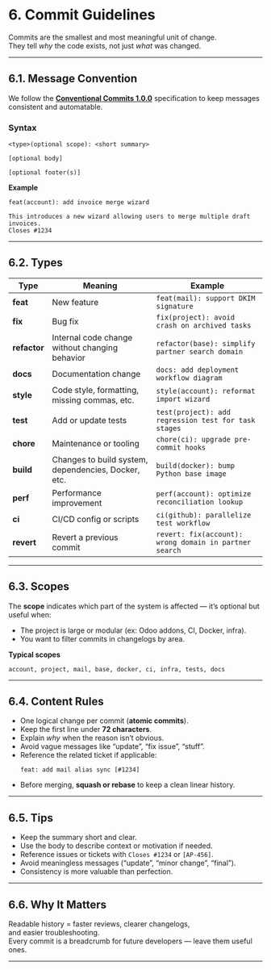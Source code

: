 # 6. Commit Guidelines

Commits are the smallest and most meaningful unit of change.  
They tell *why* the code exists, not just *what* was changed.

---

## 6.1. Message Convention

We follow the **[Conventional Commits 1.0.0](https://www.conventionalcommits.org/en/v1.0.0/)** specification to keep messages consistent and automatable.

### Syntax

```
<type>(optional scope): <short summary>

[optional body]

[optional footer(s)]
```

**Example**
```
feat(account): add invoice merge wizard

This introduces a new wizard allowing users to merge multiple draft invoices.
Closes #1234
```

---

## 6.2. Types

| Type | Meaning | Example |
|------|----------|----------|
| **feat** | New feature | `feat(mail): support DKIM signature` |
| **fix** | Bug fix | `fix(project): avoid crash on archived tasks` |
| **refactor** | Internal code change without changing behavior | `refactor(base): simplify partner search domain` |
| **docs** | Documentation change | `docs: add deployment workflow diagram` |
| **style** | Code style, formatting, missing commas, etc. | `style(account): reformat import wizard` |
| **test** | Add or update tests | `test(project): add regression test for task stages` |
| **chore** | Maintenance or tooling | `chore(ci): upgrade pre-commit hooks` |
| **build** | Changes to build system, dependencies, Docker, etc. | `build(docker): bump Python base image` |
| **perf** | Performance improvement | `perf(account): optimize reconciliation lookup` |
| **ci** | CI/CD config or scripts | `ci(github): parallelize test workflow` |
| **revert** | Revert a previous commit | `revert: fix(account): wrong domain in partner search` |

---

## 6.3. Scopes

The **scope** indicates which part of the system is affected — it’s optional but useful when:
- The project is large or modular (ex: Odoo addons, CI, Docker, infra).
- You want to filter commits in changelogs by area.

**Typical scopes**
```
account, project, mail, base, docker, ci, infra, tests, docs
```

---

## 6.4. Content Rules

- One logical change per commit (**atomic commits**).  
- Keep the first line under **72 characters**.  
- Explain *why* when the reason isn’t obvious.  
- Avoid vague messages like “update”, “fix issue”, “stuff”.  
- Reference the related ticket if applicable:  
  ```
  feat: add mail alias sync [#1234]
  ```
- Before merging, **squash or rebase** to keep a clean linear history.

---

## 6.5. Tips

- Keep the summary short and clear.  
- Use the body to describe context or motivation if needed.  
- Reference issues or tickets with `Closes #1234` or `[AP-456]`.  
- Avoid meaningless messages (“update”, “minor change”, “final”).  
- Consistency is more valuable than perfection.

---

## 6.6. Why It Matters

Readable history = faster reviews, clearer changelogs,  
and easier troubleshooting.  
Every commit is a breadcrumb for future developers — leave them useful ones.

---
